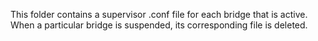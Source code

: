 This folder contains a supervisor .conf file for each bridge that is active.
When a particular bridge is suspended, its corresponding file is deleted.